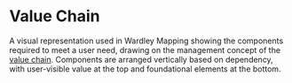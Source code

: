 # Value Chain

A visual representation used in Wardley Mapping showing the components required to meet a user need, drawing on the management concept of the [value chain](https://en.wikipedia.org/wiki/Value_chain). Components are arranged vertically based on dependency, with user-visible value at the top and foundational elements at the bottom.
